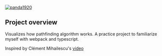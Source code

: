 [![panda1920](https://circleci.com/gh/panda1920/pathfinding-visualizer.svg?style=shield)](https://app.circleci.com/pipelines/github/panda1920/pathfinding-visualizer)

## Project overview
Visualizes how pathfinding algorithm works.
A practice project to familiarize myself with webpack and typescript.

Inspired by Clément Mihailescu's [video]

[video]: https://www.youtube.com/watch?v=n4t_-NjY_Sg
